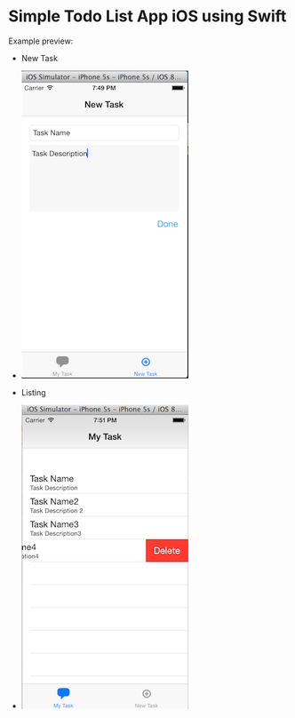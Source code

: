 Simple Todo List App iOS using Swift
===================================

Example preview:

* New Task

* ![](https://github.com/rifki/SimpleTodoListApp/raw/master/new_task.png)

* Listing

* ![](https://github.com/rifki/SimpleTodoListApp/raw/master/task_list.png)

